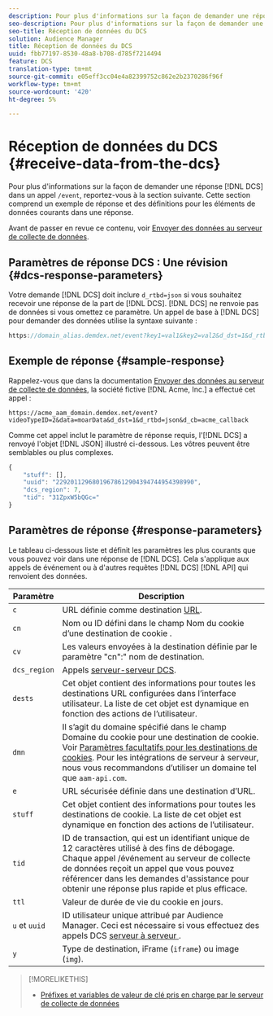 ```yaml
---
description: Pour plus d'informations sur la façon de demander une réponse DCS dans un appel /événement, consultez la section. Cette section comprend un exemple de réponse et des définitions pour les éléments de données courants dans une réponse.
seo-description: Pour plus d'informations sur la façon de demander une réponse DCS dans un appel /événement, consultez la section. Cette section comprend un exemple de réponse et des définitions pour les éléments de données courants dans une réponse.
seo-title: Réception de données du DCS
solution: Audience Manager
title: Réception de données du DCS
uuid: fbb77197-8530-48a8-b708-d785f7214494
feature: DCS
translation-type: tm+mt
source-git-commit: e05eff3cc04e4a82399752c862e2b2370286f96f
workflow-type: tm+mt
source-wordcount: '420'
ht-degree: 5%

---
```



# Réception de données du DCS {#receive-data-from-the-dcs}

Pour plus d&#39;informations sur la façon de demander une réponse [!DNL DCS] dans un appel `/event`, reportez-vous à la section suivante. Cette section comprend un exemple de réponse et des définitions pour les éléments de données courants dans une réponse.

Avant de passer en revue ce contenu, voir [Envoyer des données au serveur de collecte de données](../../../api/dcs-intro/dcs-event-calls/dcs-url-send.md).

## Paramètres de réponse DCS : Une révision {#dcs-response-parameters}

Votre demande [!DNL DCS] doit inclure `d_rtbd=json` si vous souhaitez recevoir une réponse de la part de [!DNL DCS]. [!DNL DCS] ne renvoie pas de données si vous omettez ce paramètre. Un appel de base à [!DNL DCS] pour demander des données utilise la syntaxe suivante :

```js
https://domain_alias.demdex.net/event?key1=val1&key2=val2&d_dst=1&d_rtbd=json&d_cb=callback
```

## Exemple de réponse {#sample-response}

Rappelez-vous que dans la documentation [Envoyer des données au serveur de collecte de données](../../../api/dcs-intro/dcs-event-calls/dcs-url-send.md), la société fictive [!DNL Acme, Inc.] a effectué cet appel :

`https://acme_aam_domain.demdex.net/event?videoTypeID=2&data=moarData&d_dst=1&d_rtbd=json&d_cb=acme_callback`

Comme cet appel inclut le paramètre de réponse requis, l&#39;[!DNL DCS] a renvoyé l&#39;objet [!DNL JSON] illustré ci-dessous. Les vôtres peuvent être semblables ou plus complexes.

```js
{
    "stuff": [],
    "uuid": "22920112968019678612904394744954398990",
    "dcs_region": 7,
    "tid": "31ZpxW5bQGc="
}
```

## Paramètres de réponse {#response-parameters}

Le tableau ci-dessous liste et définit les paramètres les plus courants que vous pouvez voir dans une réponse de [!DNL DCS]. Cela s&#39;applique aux appels de événement ou à d&#39;autres requêtes [!DNL DCS] [!DNL API] qui renvoient des données.

| Paramètre | Description |
|--- |--- |
| `c` | URL définie comme destination [URL](../../../features/destinations/create-url-destination.md). |
| `cn` | Nom ou ID défini dans le champ Nom du cookie d’une destination de cookie [](../../../features/destinations/create-cookie-destination.md). |
| `cv` | Les valeurs envoyées à la destination définie par le paramètre &quot;cn&quot;:&quot; nom de destination. |
| `dcs_region` | Appels [serveur-serveur DCS](../../../api/dcs-intro/dcs-api-reference/dcs-regions.md). |
| `dests` | Cet objet contient des informations pour toutes les destinations URL configurées dans l’interface utilisateur. La liste de cet objet est dynamique en fonction des actions de l’utilisateur. |
| `dmn` | Il s’agit du domaine spécifié dans le champ Domaine du cookie pour une destination de cookie. Voir [Paramètres facultatifs pour les destinations de cookies](../../../features/destinations/cookie-destination-options.md).  Pour les intégrations de serveur à serveur, nous vous recommandons d’utiliser un domaine tel que `aam-api.com`. |
| `e` | URL sécurisée définie dans une destination d’URL. |
| `stuff` | Cet objet contient des informations pour toutes les destinations de cookie. La liste de cet objet est dynamique en fonction des actions de l’utilisateur. |
| `tid` | ID de transaction, qui est un identifiant unique de 12 caractères utilisé à des fins de débogage. Chaque appel /événement au serveur de collecte de données reçoit un appel que vous pouvez référencer dans les demandes d&#39;assistance pour obtenir une réponse plus rapide et plus efficace. |
| `ttl` | Valeur de durée de vie du cookie en jours. |
| `u` et `uuid` | ID utilisateur unique attribué par Audience Manager. Ceci est nécessaire si vous effectuez des appels DCS [serveur à serveur ](../../../api/dcs-intro/dcs-s2s/dcs-s2s-calls.md). |
| `y` | Type de destination, iFrame (`iframe`) ou image (`img`). |

>[!MORELIKETHIS]
>
>* [Préfixes et variables de valeur de clé pris en charge par le serveur de collecte de données](../../../api/dcs-intro/dcs-api-reference/dcs-keys.md)

